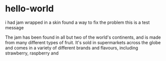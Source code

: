 # hello-world
i had jam wrapped in a skin 
found a way to fix the problem
this is a test message

The jam has been found in all but two of the world's continents, and is made from many different types of fruit. It's sold in supermarkets across the globe and comes in a variety of different brands and flavours, including strawberry, raspberry and
